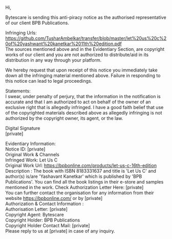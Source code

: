 Hi,

Bytescare is sending this anti-piracy notice as the authorised representative of our client BPB Publications.

Infringing Urls:  
https://github.com/TusharAmbelkar/transfer/blob/master/let%20us%20c%20of%20yashwant%20kanetkar%2011th%20edition.pdf  
The sources mentioned above and in the Evidentiary Section, are copyright works of our client and you are not authorized to distribute/aid in its distribution in any way through your platform.

We hereby request that upon receipt of this notice you immediately take down all the infringing material mentioned above. Failure in responding to this notice can lead to legal proceedings.

Statements:  
I swear, under penalty of perjury, that the information in the notification is accurate and that I am authorized to act on behalf of the owner of an exclusive right that is allegedly infringed. I have a good faith belief that use of the copyrighted materials described above as allegedly infringing is not authorized by the copyright owner, its agent, or the law.

Digital Signature  
[private]




Evidentiary Information:  
Notice ID: [private]  
Original Work & Channels  
Infringed Work: Let Us C  
Original Work Url: https://bpbonline.com/products/let-us-c-16th-edition  
Description : The book with ISBN 8183331637 and title is 'Let Us C' and author(s) is/are 'Yashavant Kanetkar' which is published by 'BPB Publications'. You can find all the book listings in their e-store and samples mentioned in the work. Check Authorization Letter Here:   [private]  
You can further contact the organisation for any information from their website https://bpbonline.com/ or by [private]  
Authorization & Contact Information :  
Authorisation Letter: [private]  
Copyright Agent: Bytescare  
Copyright Holder: BPB Publications  
Copyright Holder Contact Mail: [private]  
Please reply to us at [private] in case of any inquiry.

